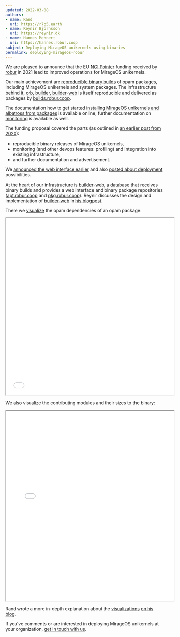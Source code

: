 ```yaml
---
updated: 2022-03-08
authors:
- name: Rand
  uri: https://r7p5.earth
- name: Reynir Björnsson
  uri: https://reynir.dk
- name: Hannes Mehnert
  uri: https://hannes.robur.coop
subject: Deploying MirageOS unikernels using binaries
permalink: deploying-mirageos-robur
---
```


We are pleased to announce that the EU [NGI Pointer](https://pointer.ngi.eu) funding received by [robur](https://robur.coop) in 2021 lead to improved operations for MirageOS unikernels.

Our main achievement are [reproducible binary builds](https://builds.robur.coop) of opam packages, including MirageOS unikernels and system packages. The infrastructure behind it, [orb](https://github.com/robur-coop/orb), [builder](https://github.com/robur-coop/builder), [builder-web](https://github.com/robur-coop/builder-web) is itself reproducible and delivered as packages by [builds.robur.coop](https://builds.robur.coop).

The documentation how to get started [installing MirageOS unikernels and albatross from packages](https://robur.coop/Projects/Reproducible_builds) is available online, further documentation on [monitoring](https://hannes.robur.coop/Posts/Monitoring) is available as well.

The funding proposal covered the parts (as outlined in [an earlier post from 2020](https://hannes.robur.coop/Posts/NGI)):
* reproducible binary releases of MirageOS unikernels,
* monitoring (and other devops features: profiling) and integration into existing infrastructure,
* and further documentation and advertisement.

We [announced the web interface earlier](https://discuss.ocaml.org/t/ann-robur-reproducible-builds/8827) and also [posted about deployment](https://hannes.robur.coop/Posts/Deploy) possibilities.

At the heart of our infrastructure is [builder-web](https://github.com/robur-coop/builder-web), a database that receives binary builds and provides a web interface and binary package repositories ([apt.robur.coop](https://apt.robur.coop) and [pkg.robur.coop](https://pkg.robur.coop)). Reynir discusses the design and implementation of [builder-web](https://github.com/robur-coop/builder-web) in [his blogpost](https://reyn.ir/posts/2022-03-08-builder-web.html).

There we [visualize](https://builds.robur.coop/job/tlstunnel/build/7f0afdeb-0a52-4de1-b96f-00f654ce9249/) the opam dependencies of an opam package:

<iframe src="../graphics/tlstunnel-deps.html" title="Opam dependencies" style="
      width: 45em;
      height: 45.4em;
      max-width: 100%;
      max-height: 49vw;
      min-width: 38em;
      min-height: 40em;
     "></iframe>

We also visualize the contributing modules and their sizes to the binary:

<iframe src="../graphics/tlstunnel-treemap.html" title="Binary dissection" style="
      width: 46em;
      height: 48.4em;
      max-width: 100%;
      max-height: 52vw;
      min-width: 38em;
      min-height: 43em;
    "></iframe>

Rand wrote a more in-depth explanation about the [visualizations](https://builds.robur.coop/job/tlstunnel/build/7f0afdeb-0a52-4de1-b96f-00f654ce9249/) [on his blog](https://r7p5.earth/blog/2022-3-7/Builder-web%20visualizations%20at%20Robur).

If you've comments or are interested in deploying MirageOS unikernels at your organization, [get in touch with us](https://robur.coop/Contact).
